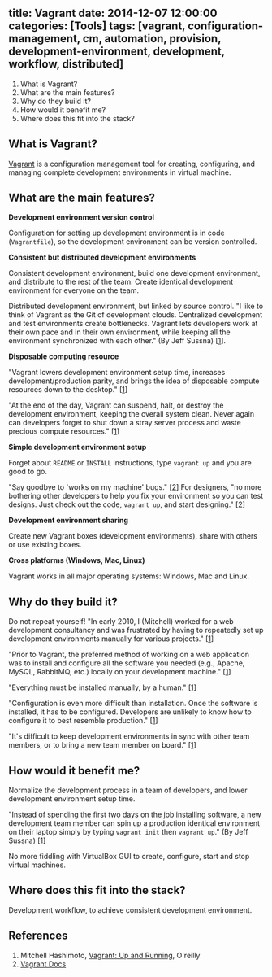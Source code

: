 title: Vagrant
date: 2014-12-07 12:00:00
categories: [Tools]
tags: [vagrant, configuration-management, cm, automation, provision, development-environment, development, workflow, distributed]
---

1. What is Vagrant?
2. What are the main features?
3. Why do they build it?
4. How would it benefit me?
5. Where does this fit into the stack?


## What is Vagrant?

[Vagrant] is a configuration management tool for creating, configuring, and managing complete development environments in virtual machine.


## What are the main features?

**Development environment version control**

Configuration for setting up development environment is in code (`Vagrantfile`), so the development environment can be version controlled.


**Consistent but distributed development environments**

Consistent development environment, build one development environment, and distribute to the rest of the team. Create identical development environment for everyone on the team.

Distributed development environment, but linked by source control. "I like to think of Vagrant as the Git of development clouds. Centralized development and test environments create bottlenecks. Vagrant lets developers work at their own pace and in their own environment, while keeping all the environment synchronized with each other." (By Jeff Sussna) \[[1]\].


**Disposable computing resource**

"Vagrant lowers development environment setup time, increases development/production parity, and brings the idea of disposable compute resources down to the desktop." \[[1]\]

"At the end of the day, Vagrant can suspend, halt, or destroy the development environment, keeping the overall system clean. Never again can developers forget to shut down a stray server process and waste precious compute resources." \[[1]\]


**Simple development environment setup**

Forget about `README` or `INSTALL` instructions, type `vagrant up` and you are good to go.

"Say goodbye to 'works on my machine' bugs." \[[2]\] For designers, "no more bothering other developers to help you fix your environment so you can test designs. Just check out the code, `vagrant up`, and start designing." \[[2]\]

<!-- more -->


**Development environment sharing**

Create new Vagrant boxes (development environments), share with others or use existing boxes.


**Cross platforms (Windows, Mac, Linux)**

Vagrant works in all major operating systems: Windows, Mac and Linux.


## Why do they build it?

Do not repeat yourself! "In early 2010, I (Mitchell) worked for a web development consultancy and was frustrated by having to repeatedly set up development environments manually for various projects." \[[1]\]

"Prior to Vagrant, the preferred method of working on a web application was to install and configure all the software you needed (e.g., Apache, MySQL, RabbitMQ, etc.) locally on your development machine." \[[1]\]

"Everything must be installed manually, by a human." \[[1]\]

"Configuration is even more difficult than installation. Once the software is installed, it has to be configured. Developers are unlikely to know how to configure it to best resemble production." \[[1]\]

"It's difficult to keep development environments in sync with other team members, or to bring a new team member on board." \[[1]\]


## How would it benefit me?

Normalize the development process in a team of developers, and lower development environment setup time.

"Instead of spending the first two days on the job installing software, a new development team member can spin up a production identical environment on their laptop simply by typing `vagrant init` then `vagrant up`." (By Jeff Sussna) \[[1]\]

No more fiddling with VirtualBox GUI to create, configure, start and stop virtual machines.


## Where does this fit into the stack?

Development workflow, to achieve consistent development environment.


## References

1. Mitchell Hashimoto, [Vagrant: Up and Running][1], O'reilly
2. [Vagrant Docs][2]

[1]: https://www.safaribooksonline.com/library/view/vagrant-up-and/9781449336103/cover.html
[2]: http://docs.vagrantup.com/
[Vagrant]: https://www.vagrantup.com/
